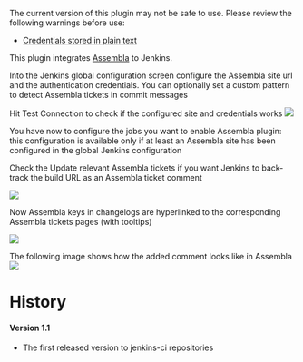 The current version of this plugin may not be safe to use. Please review
the following warnings before use:

-   [Credentials stored in plain
    text](https://jenkins.io/security/advisory/2019-09-25/#SECURITY-1543)

  

This plugin integrates [Assembla](http://www.assembla.com/) to Jenkins.

  
  
  
Into the Jenkins global configuration screen configure the Assembla site
url and the authentication credentials. You can optionally set a custom
pattern to detect Assembla tickets in commit messages

Hit Test Connection to check if the configured site and credentials
works
![](docs/images/Screen_Shot_2011-10-06_at_12.22.31_PM.png)  
  
  
You have now to configure the jobs you want to enable Assembla plugin:
this configuration is available only if at least an Assembla site has
been configured in the global Jenkins configuration

Check the Update relevant Assembla tickets if you want Jenkins to
back-track the build URL as an Assembla ticket comment

![](docs/images/Screen_Shot_2011-10-06_at_12.58.17_PM.png)  
  
  
Now Assembla keys in changelogs are hyperlinked to the corresponding
Assembla tickets pages (with tooltips)

![](docs/images/Screen_Shot_2011-10-06_at_12.57.11_PM.png)  
  
The following image shows how the added comment looks like in Assembla
![](docs/images/Screen_Shot_2011-10-07_at_10.41.58_AM.png)  
  
  

# History

#### Version 1.1

-   The first released version to jenkins-ci repositories

